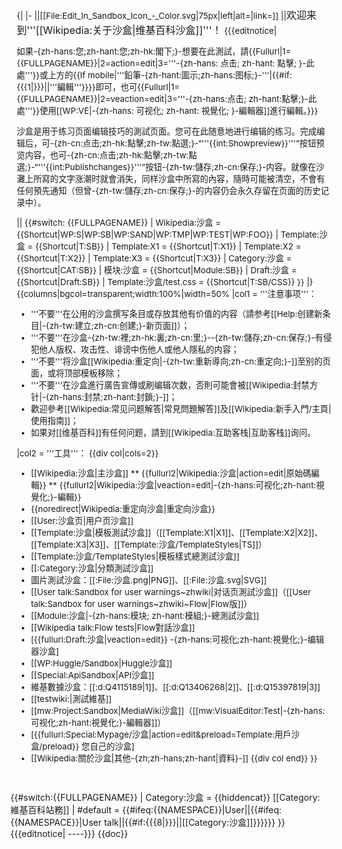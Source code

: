 <!--
简体中文
  注意：这不是一个沙盒！！！

  这是一个放置于沙盒顶端的模板。
  如果你想练习编辑，请不要在这个模板上进行。
  你可以通过在搜索中输入“WP:S”或“WP:Temp”或“WP:SB”或“Wikipedia:沙盒”找到真正的沙盒
  如果你想在模板空间测试，请前往 “Template:沙盒” 或 “Template:X1” 和 “Template:X2”
  再次申明，这个模版不是用于试验的！

  这个沙盒模版位于：https://zh.wikipedia.org/wiki/Template:Sandbox_heading

--><!--
繁體中文
  注意：這不是一個沙盒！！！

  這是一個放置於沙盒頂端的模板。
  如果你想練習編輯，請不要在這個模板上進行。
  你可以透過在搜尋中輸入「WP:Temp」或「WP:SB」或「Wikipedia:沙盒」找到真正的沙盒
  如果你想在模板空間測試，請前往「WP:S」或「Template:沙盒」或「Template:X1」和「Template:X2」
  再次申明，這個模板不是用於試驗的！

  這個沙盒模板位於：https://zh.wikipedia.org/wiki/Template:Sandbox_heading

--><noinclude>{{About|置于沙盒顶端的提示信息。'''本模板本身不是沙盒'''|用于测试的模板沙盒|模板:沙盒}}{{nottest}}</noinclude><includeonly>__NOINDEX__</includeonly>
{{noEdit}}
<!-- 不应修改沙盒的首段 - 首段包含对此模板的引用 -->
<div class="messagebox plainlinks" style="padding: 10px; margin: 20px auto; width: 100%; font-size: 10pt;">
{|
|-
||[[File:Edit_In_Sandbox_Icon_-_Color.svg|75px|left|alt=|link=]]
||<big>欢迎来到'''[[Wikipedia:关于沙盒|维基百科沙盒]]'''！</big>
{{{editnotice|

如果-{zh-hans:您;zh-hant:您;zh-hk:閣下;}-想要在此測試，請{{Fullurl|1={{FULLPAGENAME}}|2=action=edit|3='''-{zh-hans: 点击; zh-hant: 點擊; }-此處'''}}或上方的{{If mobile|'''鉛筆-{zh-hant:圖示;zh-hans:图标;}-'''|{{#if:{{{1|}}}||'''編輯'''}}}}即可，也可{{Fullurl|1={{FULLPAGENAME}}|2=veaction=edit|3='''-{zh-hans:点击; zh-hant:點擊;}-此處'''}}使用[[WP:VE|-{zh-hans: 可视化; zh-hant: 視覺化; }-編輯器]]進行編輯。}}}

沙盒是用于练习页面编辑技巧的測試页面。您可在此随意地进行编辑的练习。完成编辑后，可-{zh-cn:点击;zh-hk:點擊;zh-tw:點選;}-“'''{{int:Showpreview}}'''”按钮预览内容，也可-{zh-cn:点击;zh-hk:點擊;zh-tw:點選;}-“'''{{int:Publishchanges}}'''”按钮-{zh-tw:儲存;zh-cn:保存;}-内容。就像在沙灘上所寫的文字涨潮时就會消失，同样沙盒中所寫的內容，隨時可能被清空，不會有任何預先通知（但曾-{zh-tw:儲存;zh-cn:保存;}-的内容仍会永久存留在页面的历史记录中）。

||
{{#switch: {{FULLPAGENAME}}
| Wikipedia:沙盒 = {{Shortcut|WP:S|WP:SB|WP:SAND|WP:TMP|WP:TEST|WP:FOO}}
| Template:沙盒 = {{Shortcut|T:SB}}
| Template:X1 = {{Shortcut|T:X1}}
| Template:X2 = {{Shortcut|T:X2}}
| Template:X3 = {{Shortcut|T:X3}}
| Category:沙盒 = {{Shortcut|CAT:SB}}
| 模块:沙盒 = {{Shortcut|Module:SB}}
| Draft:沙盒 = {{Shortcut|Draft:SB}}
| Template:沙盒/test.css = {{Shortcut|T:SB/CSS}}
}}
|}
{{columns|bgcol=transparent;width:100%|width=50%
|col1 = '''注意事项'''：
* '''不要'''在公用的沙盒撰写条目或存放其他有价值的内容（請参考[[Help:创建新条目|-{zh-tw:建立;zh-cn:创建;}-新页面]]）；
* '''不要'''在沙盒-{zh-tw:裡;zh-hk:裏;zh-cn:里;}--{zh-tw:儲存;zh-cn:保存;}-有侵犯他人版权、攻击性、诽谤中伤他人或他人隱私的内容；
* '''不要'''将沙盒[[Wikipedia:重定向|-{zh-tw:重新導向;zh-cn:重定向;}-]]至别的页面，或将顶部模板移除；
* '''不要'''在沙盒進行廣告宣傳或刷编辑次数，否則可能會被[[Wikipedia:封禁方针|-{zh-hans:封禁;zh-hant:封鎖;}-]]；
* 歡迎參考[[Wikipedia:常见问题解答|常見問題解答]]及[[Wikipedia:新手入門/主頁|使用指南]]；
* 如果对[[维基百科]]有任何问题，請到[[Wikipedia:互助客栈|互助客栈]]询问。

|col2 = '''工具'''：
{{div col|cols=2}}
* [[Wikipedia:沙盒|主沙盒]]
** {{fullurl2|Wikipedia:沙盒|action=edit|原始碼編輯}}
** {{fullurl2|Wikipedia:沙盒|veaction=edit|-{zh-hans:可视化;zh-hant:視覺化;}-編輯}}
* {{noredirect|Wikipedia:重定向沙盒|重定向沙盒}}
* [[User:沙盒页|用户页沙盒]]
* [[Template:沙盒|模板測試沙盒]]（[[Template:X1|X1]]、[[Template:X2|X2]]、[[Template:X3|X3]]、[[Template:沙盒/TemplateStyles|TS]]）
* [[Template:沙盒/TemplateStyles|模板樣式總測試沙盒]]
* [[:Category:沙盒|分類測試沙盒]]
* 圖片測試沙盒：[[:File:沙盒.png|PNG]]、[[:File:沙盒.svg|SVG]]
* [[User talk:Sandbox for user warnings~zhwiki|对话页測試沙盒]]（[[User talk:Sandbox for user warnings~zhwiki~Flow|Flow版]]）
* [[Module:沙盒|-{zh-hans:模块; zh-hant:模組;}-總測試沙盒]]
* [[Wikipedia talk:Flow tests|Flow對話沙盒]]
* [{{fullurl:Draft:沙盒|veaction=edit}} -{zh-hans:可视化;zh-hant:視覺化;}-编辑器沙盒]
* [[WP:Huggle/Sandbox|Huggle沙盒]]
* [[Special:ApiSandbox|API沙盒]]
* 維基數據沙盒：[[:d:Q4115189|1]]、[[:d:Q13406268|2]]、[[:d:Q15397819|3]]
* [[testwiki:|測試維基]]
* [[mw:Project:Sandbox|MediaWiki沙盒]]（[[mw:VisualEditor:Test|-{zh-hans:可视化;zh-hant:視覺化;}-編輯器]]）
* [{{fullurl:Special:Mypage/沙盒|action=edit&preload=Template:用戶沙盒/preload}} 您自己的沙盒]
* [[Wikipedia:關於沙盒|其他-{zh;zh-hans;zh-hant|資料}-]]
{{div col end}}
}}
</div><div class="abusefilter-sandbox-header"></div><includeonly>
{{#switch:{{FULLPAGENAME}}
 | Category:沙盒 = {{hiddencat}}
[[Category:維基百科站務]]
| #default = {{#ifeq:{{NAMESPACE}}|User||{{#ifeq:{{NAMESPACE}}|User talk||{{#if:{{{8|}}}||[[Category:沙盒]]}}}}}}
}}</includeonly>
{{{editnotice|
----}}}<noinclude>
{{doc}}
</noinclude>